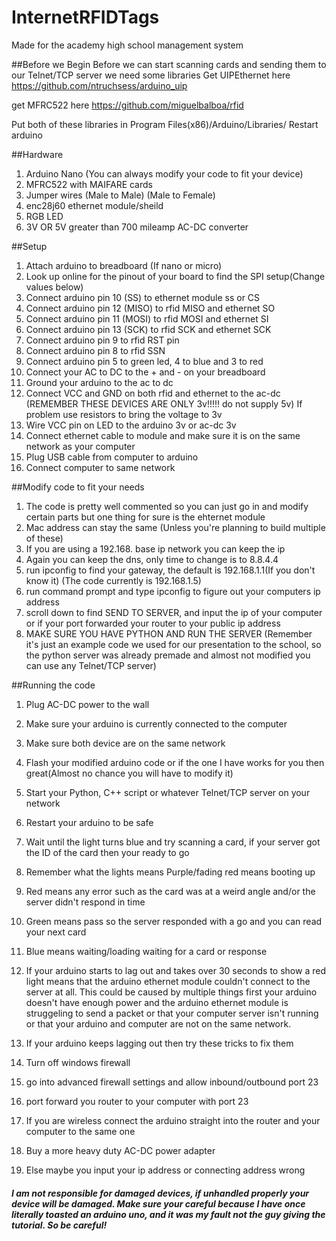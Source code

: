 # InternetRFIDTags
Made for the academy high school management system 


##Before we Begin
Before we can start scanning cards and sending them to our Telnet/TCP server we need some libraries 
Get UIPEthernet here https://github.com/ntruchsess/arduino_uip

get MFRC522 here https://github.com/miguelbalboa/rfid

Put both of these libraries in Program Files(x86)/Arduino/Libraries/
Restart arduino

##Hardware
1. Arduino Nano (You can always modify your code to fit your device)
2. MFRC522 with MAIFARE cards
3. Jumper wires (Male to Male) (Male to Female)
4. enc28j60 ethernet module/sheild
5. RGB LED
6. 3V OR 5V greater than 700 mileamp AC-DC converter

##Setup
1. Attach arduino to breadboard (If nano or micro)
2. Look up online for the pinout of your board to find the SPI setup(Change values below)
3. Connect arduino pin 10 (SS) to ethernet module ss or CS
4. Connect arduino pin 12 (MISO) to rfid MISO and ethernet SO
5. Connect arduino pin 11 (MOSI) to rfid MOSI and ethernet SI
6. Connect arduino pin 13 (SCK) to rfid SCK and ethernet SCK
7. Connect arduino pin 9 to rfid RST pin
8. Connect arduino pin 8 to rfid SSN
9. Connect arduino pin 5 to green led, 4 to blue and 3 to red
10. Connect your AC to DC to the + and - on your breadboard
11. Ground your arduino to the ac to dc
12. Connect VCC and GND on both rfid and ethernet to the ac-dc (REMEMBER THESE DEVICES ARE ONLY 3v!!!!! do not supply 5v) If problem use resistors to bring the voltage to 3v
13. Wire VCC pin on LED to the arduino 3v or ac-dc 3v
14. Connect ethernet cable to module and make sure it is on the same network as your computer
15. Plug USB cable from computer to arduino
16. Connect computer to same network

##Modify code to fit your needs
1. The code is pretty well commented so you can just go in and modify certain parts but one thing for sure is the ehternet module
2. Mac address can stay the same (Unless you're planning to build multiple of these)
3. If you are using a 192.168. base ip network you can keep the ip
4. Again you can keep the dns, only time to change is to 8.8.4.4
5. run ipconfig to find your gateway, the default is 192.168.1.1(If you don't know it) (The code currently is 192.168.1.5)
6. run command prompt and type ipconfig to figure out your computers ip address
7. scroll down to find SEND TO SERVER, and input the ip of your computer or if your port forwarded your router to your public ip address
8. MAKE SURE YOU HAVE PYTHON AND RUN THE SERVER (Remember it's just an example code we used for our presentation to the school, so the python server was already premade and almost not modified you can use any Telnet/TCP server)

##Running the code
1. Plug AC-DC power to the wall
2. Make sure your arduino is currently connected to the computer
3. Make sure both device are on the same network 
4. Flash your modified arduino code or if the one I have works for you then great(Almost no chance you will have to modify it)
5. Start your Python, C++ script or whatever Telnet/TCP server on your network
6. Restart your arduino to be safe
7. Wait until the light turns blue and try scanning a card, if your server got the ID of the card then your ready to go
8. Remember what the lights means Purple/fading red means booting up
9. Red means any error such as the card was at a weird angle and/or the server didn't respond in time
10. Green means pass so the server responded with a go and you can read your next card
11. Blue means waiting/loading waiting for a card or response
12. If your arduino starts to lag out and takes over 30 seconds to show a red light means that the arduino ethernet module couldn't connect to the server at all. This could be caused by multiple things first your arduino doesn't have enough power and the arduino ethernet module is struggeling to send a packet or that your computer server isn't running or that your arduino and computer are not on the same network.
13. If your arduino keeps lagging out then try these tricks to fix them


1. Turn off windows firewall
2. go into advanced firewall settings and allow inbound/outbound port 23
3. port forward you router to your computer with port 23
4. If you are wireless connect the arduino straight into the router and your computer to the same one
5. Buy a more heavy duty AC-DC power adapter
6. Else maybe you input your ip address or connecting address wrong




##### I am not responsible for damaged devices, if unhandled properly your device will be damaged. Make sure your careful because I have once literally toasted an arduino uno, and it was my fault not the guy giving the tutorial. So be careful!
